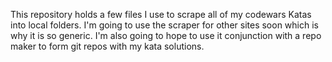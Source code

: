 This repository holds a few files I use to scrape all of my codewars Katas into local folders. I'm going to use the scraper for other sites soon which is why it is so generic. I'm also going to hope to use it conjunction with a repo maker to form git repos with my kata solutions.